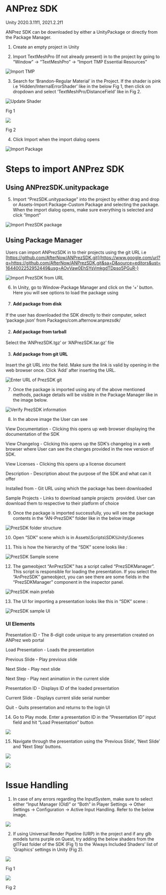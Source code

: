 
ANPrez SDK
============

Unity 2020.3.11f1, 2021.2.2f1

ANPrez SDK can be downloaded by either a UnityPackage or directly from the Package Manager.

1.  Create an empty project in Unity

2.  Import TextMeshPro (If not already present) in to the project by going to “Window” -> “TextMeshPro” -> “Import TMP Essential Resources”

![Import TMP](images/image10.png)

3.  Search for ‘Brandon-Regular Material’ in the Project. If the shader is pink i.e ‘Hidden/InternalErrorShader’ like in the below Fig 1, then click on dropdown and select ‘TextMeshPro/DistanceField’ like in Fig 2.

![Update Shader](images/image9.png)

Fig 1

![](images/image18.png)

Fig 2

4.  Click Import when the import dialog opens

![Import Package](images/image5.png)

Steps to import ANPrez SDK
==========================

Using ANPrezSDK.unitypackage
----------------------------

5.  Import “PrezSDK.unitypackage” into the project by either drag and drop or Assets-Import Package-Custom Package and selecting the package. When the import dialog opens, make sure everything is selected and click “Import”

![Import PrezSDK package](images/image6.png)

Using Package Manager
---------------------

Users can import ANPrezSDK in to their projects using the git URL i.e [https://github.com/AfterNow/ANPrezSDK.git](https://www.google.com/url?q=https://github.com/AfterNow/ANPrezSDK.git&sa=D&source=editors&ust=1644002252952449&usg=AOvVaw0EhSYsVmkgdTDpso5PGuR-)

![Import PrezSDK from URL](images/image14.png)

6.  In Unity, go to Window-Package Manager and click on the ‘+’ button. Here you will see options to load the package using

1.  #### Add package from disk
    

If the user has downloaded the SDK directly to their computer, select ‘package.json’ from Packages/com.afternow.anprezsdk/

2.  #### Add package from tarball
    

Select the ‘ANPrezSDK.tgz’ or ‘ANPrezSDK.tar.gz’ file

3.  #### Add package from git URL
    

Insert the git URL into the field. Make sure the link is valid by opening in the web browser once. Click ‘Add’ after inserting the URL.

![Enter URL of PrezSDK git](images/image17.png)

7.  Once the package is imported using any of the above mentioned methods, package details will be visible in the Package Manager like in the image below.

![Verify PrezSDK information](images/image16.png)

8.  In the above image the User can see

View Documentation - Clicking this opens up web browser displaying the documentation of the SDK

View Changelog - Clicking this opens up the SDK’s changelog in a web browser where User can see the changes provided in the new version of SDK.

View Licenses - Clicking this opens up a license document

Description - Description about the purpose of the SDK and what can it offer

Installed from - Git URL using which the package has been downloaded

Sample Projects - Links to download sample projects  provided. User can download them to respective to their platform of choice

9.  Once the package is imported successfully, you will see the package contents in the “AN-PrezSDK“ folder like in the below image

![PrezSDK folder structure](images/image12.png)

10.  Open “SDK” scene which is in Assets\\Scripts\\SDK\\Unity\\Scenes

11.  This is how the hierarchy of the “SDK” scene looks like :

![PrezSDK Sample scene](images/image15.png)

12.  The gameobject “AnPrezSDK” has a script called “PrezSDKManager”. This script is responsible for loading the presentation. If you select the “AnPrezSDK” gameobject, you can see there are some fields in the “PrezSDKManager” component in the inspector panel.

![PrezSDK main prefab](images/image11.png)

13.  The UI for importing a presentation looks like this in “SDK” scene :

![PrezSDK sample UI](images/image1.png)

### UI Elements

Presentation ID - The 8-digit code unique to any presentation created on ANPrez web portal

Load Presentation - Loads the presentation

Previous Slide - Play previous slide

Next Slide - Play next slide

Next Step \- Play next animation in the current slide

Presentation ID - Displays ID of the loaded presentation

Current Slide - Displays current slide serial number

Quit \- Quits presentation and returns to the login UI

14.  Go to Play mode. Enter a presentation ID in the “Presentation ID” input field and hit “Load Presentation” button

![](images/image3.png)

15.  Navigate through the presentation using the ‘Previous Slide’, ‘Next Slide’ and ‘Next Step’ buttons.

![](images/image8.png)

![](images/image13.png)

Issue Handling
==============

1.  In case of any errors regarding the InputSystem, make sure to select either “Input Manager (Old)” or “Both” in Player Settings -> Other Settings -> Configuration -> Active Input Handling. Refer to the below image.

![](images/image4.png)

2.  If using Universal Render Pipeline (URP) in the project and if any glb models turns purple on Quest, try adding the below shaders from the glTFast folder of the SDK (Fig 1) to the ‘Always Included Shaders’ list of ‘Graphics’ settings in Unity (Fig 2).

![](images/image7.png)

Fig 1

![](images/image2.png)

Fig 2